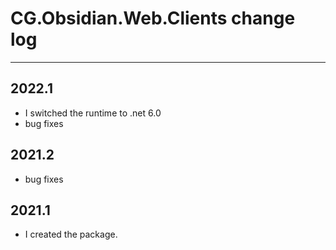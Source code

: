 # CG.Obsidian.Web.Clients change log

---

## 2022.1

* I switched the runtime to .net 6.0
* bug fixes

## 2021.2

* bug fixes

## 2021.1

* I created the package.

